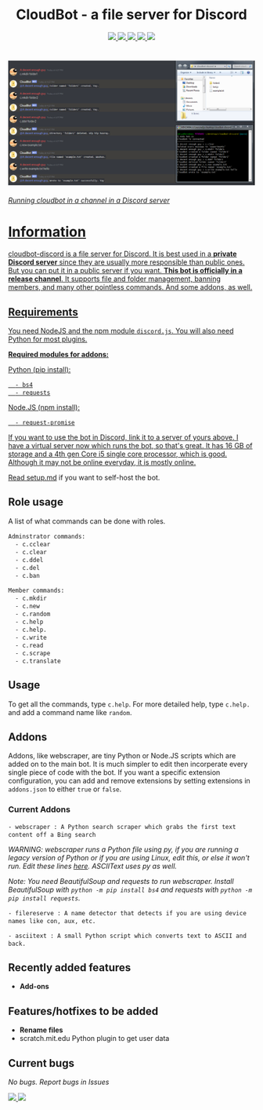 <h1 align="center">
  <br>
  <b>CloudBot - a file server for Discord</b>
</h1>

<p align="center">
  <a href="https://codeload.github.com/themysticsavages/cloudbot-discord/zip/refs/heads/main">
  <img src="http://shields.io/badge/source--code-ZIP-blue?style=plastic">
    
  <a href="https://codeload.github.com/themysticsavages/cloudbot-discord/tar.gz/refs/heads/main">
  <img src="http://shields.io/badge/source--code-TARGZ-green?style=plastic">
  
  <a href="https://discord.com/oauth2/authorize?client_id=835841382882738216&scope=bot&permissions=68612">
  <img src="https://img.shields.io/badge/%20-Put%20me%20in%20your%20server-blue?style=plastic">
  
  <a href="about:blank">
  <img src="https://img.shields.io/badge/channel-release-orange?style=plastic">
  
  <a href="https://github.com/themysticsavages/cloudbot-discord/blob/main/LICENSE">
  <img src="https://img.shields.io/badge/license-mit-yellow?style=plastic">
  
  <a href="https://github.com/themysticsavages/cloudbot-discord/blob/main/setup/readme.md">
</p>

#

![running](https://github.com/ajskateboarder/stuff/blob/main/cloudbot-discord-running.PNG)

###### Running cloudbot in a channel in a Discord server
# Information

cloudbot-discord is a file server for Discord. It is best used in a __private Discord server__ since they are usually more responsible than public ones. But you can put it in a public server if you want. __This bot is officially in a release channel__. It supports file and folder management, banning members, and many other pointless commands. And some addons, as well.

## Requirements

You need NodeJS and the npm module `discord.js`. You will also need Python for most plugins.

**Required modules for addons:**

Python (pip install):
```
  - bs4
  - requests
```
Node.JS (npm install):
```
  - request-promise
```

If you want to use the bot in Discord, link it to a server of yours above. I have a virtual server now which runs the bot, so that's great. It has 16 GB of storage and a 4th gen Core i5 single core processor, which is good. Although it may not be online everyday, it is mostly online.

[Read setup.md](https://github.com/themysticsavages/cloudbot-discord/blob/main/setup/readme.md) if you want to self-host the bot.

## Role usage

A list of what commands can be done with roles. 
```
Adminstrator commands:
  - c.cclear
  - c.clear
  - c.ddel
  - c.del
  - c.ban
```
```
Member commands:
  - c.mkdir
  - c.new
  - c.random
  - c.help
  - c.help.
  - c.write
  - c.read
  - c.scrape
  - c.translate
```

## Usage

To get all the commands, type `c.help`. For more detailed help, type `c.help.` and add a command name like `random`.

## Addons

Addons, like webscraper, are tiny Python or Node.JS scripts which are added on to the main bot. It is much simpler to edit then incorperate every single piece of code with the bot. If you want a specific extension configuration, you can add and remove extensions by setting extensions in `addons.json` to either `true` or `false`.

### Current Addons

```
- webscraper : A Python search scraper which grabs the first text content off a Bing search
```

*WARNING: webscraper runs a Python file using py, if you are running a legacy version of Python or if you are using Linux, edit this,
or else it won't run. Edit these lines [here](https://github.com/themysticsavages/cloudbot-discord/blob/main/bot.js#L451). ASCIIText uses
py as well.*

*Note: You need BeautifulSoup and requests to run webscraper. Install BeautifulSoup with `python -m pip install bs4` and requests with `python -m pip install requests`.*

```
- filereserve : A name detector that detects if you are using device names like con, aux, etc.
```

```
- asciitext : A small Python script which converts text to ASCII and back.
```

## Recently added features

- __Add-ons__

## Features/hotfixes to be added

- __Rename files__
- scratch.mit.edu Python plugin to get user data

## Current bugs

*No bugs. Report bugs in Issues*
  
<a href="https://nodejs.org" target="_blank">
<img src="https://shields.io/badge/%20---?style=plastic-square&logo=javascript&color=lightgrey">
  
<a href="https://python.org/downloads" target="_blank">
<img src="https://shields.io/badge/%20---?style=plastic-square&logo=python&color=lightgrey" value="Download Python">
